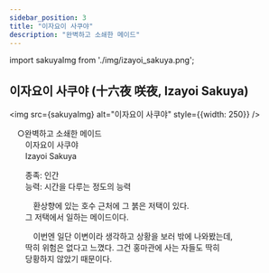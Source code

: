 ```yaml
---
sidebar_position: 3
title: "이자요이 사쿠야"
description: "완벽하고 소쇄한 메이드"
---
```


import sakuyaImg from './img/izayoi_sakuya.png';

## 이자요이 사쿠야 (十六夜 咲夜, Izayoi Sakuya)

<img src={sakuyaImg} alt="이자요이 사쿠야" style={{width: 250}} />

　○완벽하고 소쇄한 메이드  
　　이자요이 사쿠야  
　　Izayoi Sakuya  

　　종족: 인간  
　　능력: 시간을 다루는 정도의 능력  

　　　환상향에 있는 호수 근처에 그 붉은 저택이 있다.  
　　그 저택에서 일하는 메이드이다.  

　　　이번엔 일단 이변이라 생각하고 상황을 보러 밖에 나와봤는데,  
　　딱히 위험은 없다고 느꼈다. 그건 홍마관에 사는 자들도 딱히  
　　당황하지 않았기 때문이다.  
